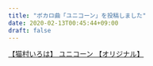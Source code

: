 ```yaml
---
title: "ボカロ曲「ユニコーン」を投稿しました"
date: 2020-02-13T00:45:44+09:00
draft: false
---
```


<script type="application/javascript" src="https://embed.nicovideo.jp/watch/sm36357697/script?w=640&h=360"></script><noscript><a href="https://www.nicovideo.jp/watch/sm36357697">【猫村いろは】 ユニコーン 【オリジナル】</a></noscript>